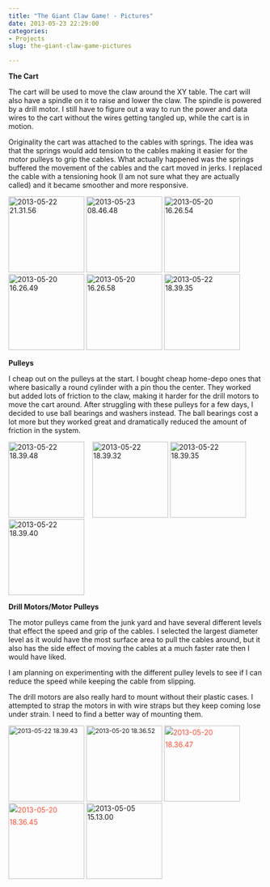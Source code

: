 ```yaml
---
title: "The Giant Claw Game! - Pictures"
date: 2013-05-23 22:29:00
categories:
- Projects
slug: the-giant-claw-game-pictures

---
```


<strong>The Cart</strong>

The cart will be used to move the claw around the XY table. The cart will also have a spindle on it to raise and lower the claw. The spindle is powered by a drill motor. I still have to figure out a way to run the power and data wires to the cart without the wires getting tangled up, while the cart is in motion.

Originality the cart was attached to the cables with springs. The idea was that the springs would add tension to the cables making it easier for the motor pulleys to grip the cables. What actually happened was the springs buffered the movement of the cables and the cart moved in jerks. I replaced the cable with a tensioning hook (I am not sure what they are actually called) and it became smoother and more responsive.

<a href="/public/uploads/2013/05/2013-05-22-21.31.56.jpg"><img class="alignnone size-thumbnail wp-image-3358" alt="2013-05-22 21.31.56" src="/public/uploads/2013/05/2013-05-22-21.31.56-150x150.jpg" width="150" height="150" /></a> <a href="/public/uploads/2013/05/2013-05-23-08.46.48.jpg"><img class="alignnone size-thumbnail wp-image-3357" alt="2013-05-23 08.46.48" src="/public/uploads/2013/05/2013-05-23-08.46.48-150x150.jpg" width="150" height="150" /></a> <a href="/public/uploads/2013/05/2013-05-20-16.26.54.jpg"><img class="alignnone size-thumbnail wp-image-3356" alt="2013-05-20 16.26.54" src="/public/uploads/2013/05/2013-05-20-16.26.54-150x150.jpg" width="150" height="150" /></a> <a href="/public/uploads/2013/05/2013-05-20-16.26.49.jpg"><img class="alignnone size-thumbnail wp-image-3355" alt="2013-05-20 16.26.49" src="/public/uploads/2013/05/2013-05-20-16.26.49-150x150.jpg" width="150" height="150" /></a> <a href="/public/uploads/2013/05/2013-05-20-16.26.58.jpg"><img class="alignnone size-thumbnail wp-image-3354" alt="2013-05-20 16.26.58" src="/public/uploads/2013/05/2013-05-20-16.26.58-150x150.jpg" width="150" height="150" /></a> <a href="/public/uploads/2013/05/2013-05-22-18.39.351.jpg"><img class="alignnone size-thumbnail wp-image-3373" alt="2013-05-22 18.39.35" src="/public/uploads/2013/05/2013-05-22-18.39.351-150x150.jpg" width="150" height="150" /></a>

<strong>Pulleys </strong>

I cheap out on the pulleys at the start. I bought cheap home-depo ones that where basically a round cylinder with a pin thou the center. They worked but added lots of friction to the claw, making it harder for the drill motors to move the cart around. After struggling with these pulleys for a few days, I decided to use ball bearings and washers instead. The ball bearings cost a lot more but they worked great and dramatically reduced the amount of friction in the system.

<a href="/public/uploads/2013/05/2013-05-22-18.39.48.jpg"><img class="alignnone size-thumbnail wp-image-3360" alt="2013-05-22 18.39.48" src="/public/uploads/2013/05/2013-05-22-18.39.48-150x150.jpg" width="150" height="150" /></a>    <a href="/public/uploads/2013/05/2013-05-22-18.39.32.jpg"><img class="alignnone size-thumbnail wp-image-3365" alt="2013-05-22 18.39.32" src="/public/uploads/2013/05/2013-05-22-18.39.32-150x150.jpg" width="150" height="150" /></a> <a href="/public/uploads/2013/05/2013-05-22-18.39.35.jpg"><img class="alignnone size-thumbnail wp-image-3366" alt="2013-05-22 18.39.35" src="/public/uploads/2013/05/2013-05-22-18.39.35-150x150.jpg" width="150" height="150" /></a> <a href="/public/uploads/2013/05/2013-05-22-18.39.40.jpg"><img class="alignnone size-thumbnail wp-image-3367" alt="2013-05-22 18.39.40" src="/public/uploads/2013/05/2013-05-22-18.39.40-150x150.jpg" width="150" height="150" /></a>

<strong>Drill Motors/Motor Pulleys</strong>

The motor pulleys came from the junk yard and have several different levels that effect the speed and grip of the cables. I selected the largest diameter level as it would have the most surface area to pull the cables around, but it also has the side effect of moving the cables at a much faster rate then I would have liked.

I am planning on experimenting with the different pulley levels to see if I can reduce the speed while keeping the cable from slipping.

The drill motors are also really hard to mount without their plastic cases. I attempted to strap the motors in with wire straps but they keep coming lose under strain. I need to find a better way of mounting them.

<strong></strong><img class="alignnone size-thumbnail wp-image-3368" style="font-size: 12px; line-height: 18px;" alt="2013-05-22 18.39.43" src="/public/uploads/2013/05/2013-05-22-18.39.43-150x150.jpg" width="150" height="150" /> <img class="alignnone size-thumbnail wp-image-3364" style="font-size: 12px; line-height: 18px;" alt="2013-05-20 18.36.52" src="/public/uploads/2013/05/2013-05-20-18.36.52-150x150.jpg" width="150" height="150" /> <a style="color: #ff4b33; line-height: 24px;" href="/public/uploads/2013/05/2013-05-20-18.36.47.jpg"><img class="alignnone size-thumbnail wp-image-3363" alt="2013-05-20 18.36.47" src="/public/uploads/2013/05/2013-05-20-18.36.47-150x150.jpg" width="150" height="150" /></a> <a style="color: #ff4b33; line-height: 24px;" href="/public/uploads/2013/05/2013-05-20-18.36.45.jpg"><img class="alignnone size-thumbnail wp-image-3362" alt="2013-05-20 18.36.45" src="/public/uploads/2013/05/2013-05-20-18.36.45-150x150.jpg" width="150" height="150" /></a> <a href="/public/uploads/2013/05/2013-05-05-15.13.00.jpg"><img class="alignnone size-thumbnail wp-image-3370" alt="2013-05-05 15.13.00" src="/public/uploads/2013/05/2013-05-05-15.13.00-150x150.jpg" width="150" height="150" /></a>

&nbsp;
